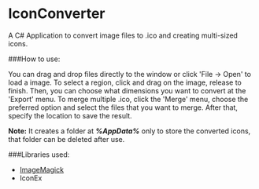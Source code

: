 # IconConverter

A C# Application to convert image files to .ico and creating multi-sized icons.

###How to use:

You can drag and drop files directly to the window or click 'File -> Open' to load a image. To select a region, click and drag on the image, release to finish. Then, you can choose what dimensions you want to convert at the 'Export' menu. To merge multiple .ico, click the 'Merge' menu, choose the preferred option and select the files that you want to merge. After that, specify the location to save the result.

**Note:** It creates a folder at ***%AppData%*** only to store the converted icons, that folder can be deleted after use.

###Libraries used:

- [ImageMagick](https://github.com/ImageMagick/ImageMagick)     
- IconEx
